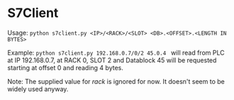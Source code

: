 # S7Client
Usage: ```python s7client.py <IP>/<RACK>/<SLOT> <DB>.<OFFSET>.<LENGTH IN BYTES>```

Example: ```python s7client.py 192.168.0.7/0/2 45.0.4 ``` will read from PLC at IP 192.168.0.7, at RACK 0, SLOT 2 and Datablock 45 will be requested starting at offset 0 and reading 4 bytes.

Note: The supplied value for _rack_ is ignored for now. It doesn't seem to be widely used anyway.
